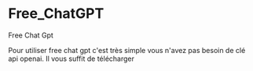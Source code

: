 # Free_ChatGPT

Free Chat Gpt

Pour utiliser free chat gpt c'est très simple vous n'avez pas besoin de clé api openai.
Il vous suffit de télécharger 
